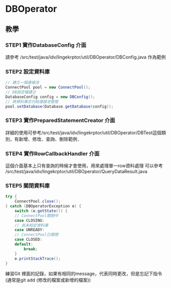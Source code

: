 # DBOperator

## 教學 
### STEP1 實作DatabaseConfig 介面
 請參考 /src/test/java/idv/lingekrptor/util/DBOperator/DBConfig.java 作為範例
 
### STEP2  設定資料庫
```java
// 建立一個連接池
ConnectPool pool = new ConnectPool();
// DB設定檔建立
DatabaseConfig config = new DBConfig();
// 將資料庫交付給連接池管理
pool.setDatabase(Database.getDatabase(config));
```

### STEP3  實作PreparedStatementCreator 介面
詳細的使用可參考/src/test/java/idv/lingekrptor/util/DBOperator/DBTest這個類別，有新增、修改、查詢、刪除範例．

### STEP4  實作RowCallbackHandler 介面 
這個介面基本上只有查詢的時候才會使用，用來處理單一row資料處理
可以參考 /src/test/java/idv/lingekrptor/util/DBOperator/QueryDataResult.java

### STEP5 關閉資料庫

```java
try {
	ConnectPool.close();
} catch (DBOperatorException e) {
	switch (e.getState()) {
	// ConnectPool關閉中
	case CLOSING:
	// 尚未給定資料庫
	case UNREADY:
	// ConnectPool已關閉
	case CLOSED:
	default:
		break;
	}
	e.printStackTrace();
}
```


練習Git 裡面的記錄，如果有相同的message，代表同時更改，但是忘記下指令(通常是git add (修改的檔案或新增的檔案))

